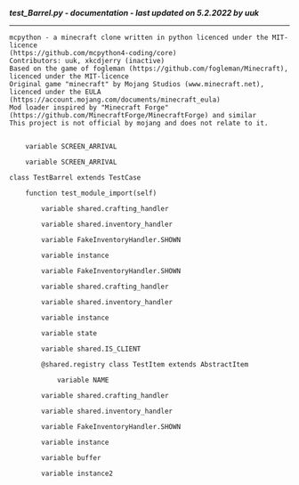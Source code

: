 ***test_Barrel.py - documentation - last updated on 5.2.2022 by uuk***
___

    mcpython - a minecraft clone written in python licenced under the MIT-licence 
    (https://github.com/mcpython4-coding/core)
    Contributors: uuk, xkcdjerry (inactive)
    Based on the game of fogleman (https://github.com/fogleman/Minecraft), licenced under the MIT-licence
    Original game "minecraft" by Mojang Studios (www.minecraft.net), licenced under the EULA
    (https://account.mojang.com/documents/minecraft_eula)
    Mod loader inspired by "Minecraft Forge" (https://github.com/MinecraftForge/MinecraftForge) and similar
    This project is not official by mojang and does not relate to it.


        variable SCREEN_ARRIVAL

        variable SCREEN_ARRIVAL

    class TestBarrel extends TestCase

        function test_module_import(self)

            variable shared.crafting_handler

            variable shared.inventory_handler

            variable FakeInventoryHandler.SHOWN

            variable instance

            variable FakeInventoryHandler.SHOWN

            variable shared.crafting_handler

            variable shared.inventory_handler

            variable instance

            variable state

            variable shared.IS_CLIENT

            @shared.registry class TestItem extends AbstractItem

                variable NAME

            variable shared.crafting_handler

            variable shared.inventory_handler

            variable FakeInventoryHandler.SHOWN

            variable instance

            variable buffer

            variable instance2